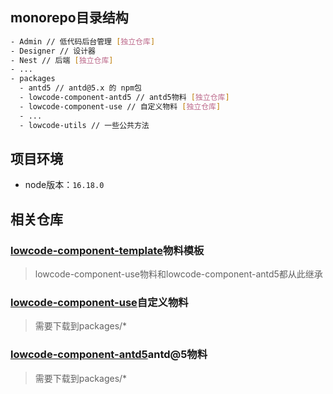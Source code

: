## monorepo目录结构

```sh
- Admin // 低代码后台管理 [独立仓库]
- Designer // 设计器
- Nest // 后端 [独立仓库]
- ...
- packages
  - antd5 // antd@5.x 的 npm包
  - lowcode-component-antd5 // antd5物料 [独立仓库]
  - lowcode-component-use // 自定义物料 [独立仓库]
  - ...
  - lowcode-utils // 一些公共方法
```

## 项目环境
- node版本：`16.18.0`


## 相关仓库

### [lowcode-component-template](https://github.com/LAMMUpro/lowcode-component-template.git)物料模板
> lowcode-component-use物料和lowcode-component-antd5都从此继承

### [lowcode-component-use](https://github.com/LAMMUpro/lowcode-component-use.git)自定义物料
> 需要下载到packages/*

### [lowcode-component-antd5](https://github.com/LAMMUpro/lowcode-component-antd5.git)antd@5物料
> 需要下载到packages/*
